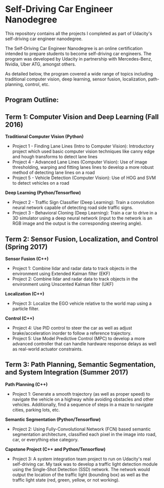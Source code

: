 # Self-Driving Car Engineer Nanodegree
This repository contains all the projects I completed as part of Udacity's self-driving car engineer nanodegree. 

The Self-Driving Car Engineer Nanodegree is an online certification intended to prepare students to become self-driving car engineers. The program was developed by Udacity in partnership with Mercedes-Benz, Nvidia, Uber ATG, amongst others.

As detailed below, the program covered a wide range of topics including traditional computer vision, deep learning, sensor fusion, localization, path-planning, control, etc. 

## Program Outline:

## Term 1: Computer Vision and Deep Learning (Fall 2016)
**Traditional Computer Vision (Python)**
* Project 1 - Finding Lane Lines (Intro to Computer Vision): Introductory project which used basic computer vision techniques like canny edge and hough transforms to detect lane lines
* Project 4 - Advanced Lane Lines (Computer Vision): Use of image thresholding, warping and fitting lanes lines to develop a more robust method of detecting lane lines on a road
* Project 5 - Vehicle Detection (Computer Vision): Use of HOG and SVM to detect vehicles on a road

**Deep Learning (Python/Tensorflow)**
* Project 2 - Traffic Sign Classifier (Deep Learning): Train a convolution neural network capable of detecting road side traffic signs.
* Project 3 - Behavioral Cloning (Deep Learning): Train a car to drive in a 3D simulator using a deep neural network (input to the network is an RGB image and the output is the corresponding steering angle).


## Term 2: Sensor Fusion, Localization, and Control (Spring 2017)
**Sensor Fusion (C++)**
* Project 1: Combine lidar and radar data to track objects in the environment using Extended Kalman filter (EKF) 
* Project 2: Combine lidar and radar data to track objects in the environment using Unscented Kalman filter (UKF) 


**Localization (C++)**
* Project 3: Localize the EGO vehicle relative to the world map using a particle filter.

**Control (C++)**
* Project 4: Use PID control to steer the car as well as adjust brake/acceleration inorder to follow a reference trajectory.
* Project 5: Use Model Predictive Control (MPC) to develop a more advanced controller that can handle hardware response delays as well as real-world actuator constraints. 


## Term 3: Path Planning, Semantic Segmentation, and System Integration (Summer 2017)
**Path Planning (C++)**
* Project 1: Generate a smooth trajectory (as well as proper speed) to navigate the vehicle on a highway while avoiding obstacles and other vehicles. Additionally, find a sequence of steps in a maze to navigate cities, parking lots, etc.

**Semantic Segmentation (Python/Tensorflow)**
* Project 2: Using Fully-Convolutional Network (FCN) based semantic segmentation architecture, classified each pixel in the image into road, car, or everything else category.

**Capstone Project (C++ and Python/Tensorflow)**
* Project 3: A system integration team project to run on Udacity's real self-driving car. My task was to develop a traffic light detection module using the Single-Shot Detection (SSD) network. The network would output the location of the traffic light (bounding box) as well as the traffic light state (red, green, yellow, or not working).
